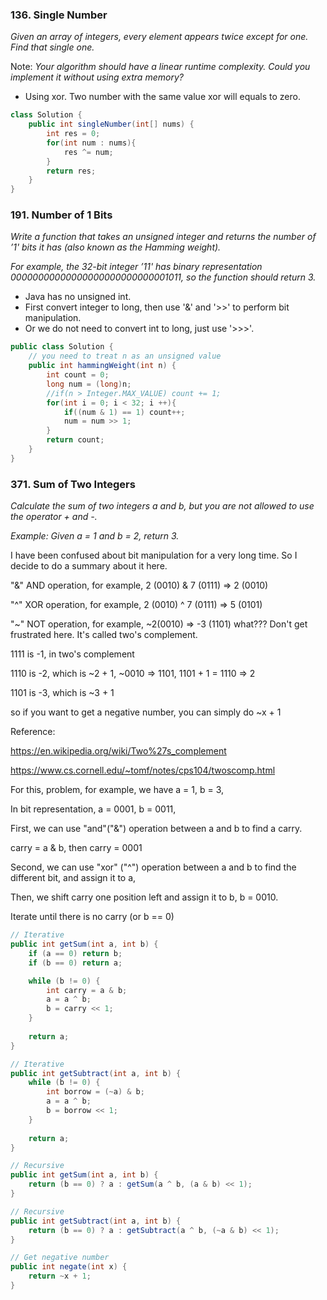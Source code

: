 ### 136. Single Number
 *Given an array of integers, every element appears twice except for one. Find that single one.*
  
 Note:
 *Your algorithm should have a linear runtime complexity. Could you implement it without using extra memory?*

- Using xor. Two number with the same value xor will equals to zero.

```java
class Solution {
    public int singleNumber(int[] nums) {
        int res = 0;
        for(int num : nums){
            res ^= num;
        }
        return res;
    }
}
```

### 191. Number of 1 Bits

*Write a function that takes an unsigned integer and returns the number of ’1' bits it has (also known as the Hamming weight).*

*For example, the 32-bit integer ’11' has binary representation 00000000000000000000000000001011, so the function should return 3.*

- Java has no unsigned int.
- First convert integer to long, then use '&' and '>>' to perform bit manipulation.
- Or we do not need to convert int to long, just use '>>>'.
```java
public class Solution {
    // you need to treat n as an unsigned value
    public int hammingWeight(int n) {
        int count = 0;
        long num = (long)n;
        //if(n > Integer.MAX_VALUE) count += 1;
        for(int i = 0; i < 32; i ++){
            if((num & 1) == 1) count++;
            num = num >> 1;
        }
        return count;
    }
}
```

### 371. Sum of Two Integers
*Calculate the sum of two integers a and b, but you are not allowed to use the operator + and -.*

*Example:*
*Given a = 1 and b = 2, return 3.*

I have been confused about bit manipulation for a very long time. So I decide to do a summary about it here.

"&" AND operation, for example, 2 (0010) & 7 (0111) => 2 (0010)

"^" XOR operation, for example, 2 (0010) ^ 7 (0111) => 5 (0101)

"~" NOT operation, for example, ~2(0010) => -3 (1101) what??? Don't get frustrated here. It's called two's complement.

1111 is -1, in two's complement

1110 is -2, which is ~2 + 1, ~0010 => 1101, 1101 + 1 = 1110 => 2

1101 is -3, which is ~3 + 1

so if you want to get a negative number, you can simply do ~x + 1

Reference:

https://en.wikipedia.org/wiki/Two%27s_complement

https://www.cs.cornell.edu/~tomf/notes/cps104/twoscomp.html

For this, problem, for example, we have a = 1, b = 3,

In bit representation, a = 0001, b = 0011,

First, we can use "and"("&") operation between a and b to find a carry.

carry = a & b, then carry = 0001

Second, we can use "xor" ("^") operation between a and b to find the different bit, and assign it to a,

Then, we shift carry one position left and assign it to b, b = 0010.

Iterate until there is no carry (or b == 0)

```java
// Iterative
public int getSum(int a, int b) {
	if (a == 0) return b;
	if (b == 0) return a;

	while (b != 0) {
		int carry = a & b;
		a = a ^ b;
		b = carry << 1;
	}
	
	return a;
}

// Iterative
public int getSubtract(int a, int b) {
	while (b != 0) {
		int borrow = (~a) & b;
		a = a ^ b;
		b = borrow << 1;
	}
	
	return a;
}

// Recursive
public int getSum(int a, int b) {
	return (b == 0) ? a : getSum(a ^ b, (a & b) << 1);
}

// Recursive
public int getSubtract(int a, int b) {
	return (b == 0) ? a : getSubtract(a ^ b, (~a & b) << 1);
}

// Get negative number
public int negate(int x) {
	return ~x + 1;
}
```